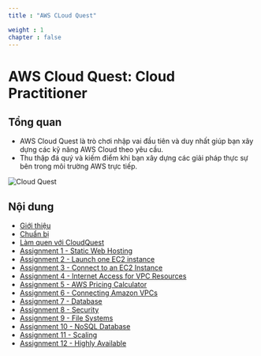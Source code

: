 ```yaml
---
title : "AWS CLoud Quest"

weight : 1 
chapter : false
---
```


# AWS Cloud Quest: Cloud Practitioner
## Tổng quan
- AWS Cloud Quest là trò chơi nhập vai đầu tiên và duy nhất giúp bạn xây dựng các kỹ năng AWS Cloud theo yêu cầu. 
- Thu thập đá quý và kiếm điểm khi bạn xây dựng các giải pháp thực sự bên trong môi trường AWS trực tiếp.

![Cloud Quest](/images/1.Introduce/01-CloudQuest.png?width=90pc)

## Nội dung

- [Giới thiệu](1-introduce/)
- [Chuẩn bị](2-prerequisite/)
- [Làm quen với CloudQuest](3-AWSCloudQuest/)
- [Assignment 1 - Static Web Hosting](4-staticwebhosting/)
- [Assignment 2 - Launch one EC2 instance](5-amazonec2/)
- [Assignment 3 - Connect to an EC2 Instance](6-ec2connect/)
- [Assignment 4 - Internet Access for VPC Resources](7-vpc/)
- [Assignment 5 - AWS Pricing Calculator](8-awspricingcalculator/)
- [Assignment 6 - Connecting Amazon VPCs](9-connectvpc/)
- [Assignment 7 - Database](10-database/)
- [Assignment 8 - Security](11-security/)
- [Assignment 9 - File Systems](12-filesystems/)
- [Assignment 10 - NoSQL Database](13-nosqldatabase/)
- [Assignment 11 - Scaling](14-scaling/)
- [Assignment 12 - Highly Available](15-highlyavailable/)